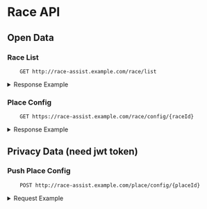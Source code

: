 # Race API

## Open Data

### Race List

```http
    GET http://race-assist.example.com/race/list
```

<details>
<summary>Response Example</summary> 

Example
```json
    {
        "data" : { 
            "list" : [ "test_1" , "test_2"]
        }
    }
```
</details>

### Place Config

```http
    GET https://race-assist.example.com/race/config/{raceId}
```
<details>
<summary>Response Example</summary> 

```json
{
   "data":{
      "raceId":"test_1",
      "raceName":"test_1",
      "placeId":"test_1",
      "betConfig":{
         "available":false,
         "returnPercent":75,
         "spreadSheetId":null,
         "betUnit":100,
         "autoReturn":false,
         "money":0.0
      },
      "owner":"559c175b-bdc8-4fb2-9c98-0f4e118233ba",
      "staff":[
         "559c175b-bdc8-4fb2-9c98-0f4e118233ba"
      ],
      "jockeys":[
         
      ],
      "lap":0,
      "replacement":{
         
      },
      "horse":{
         
      }
   }
}
```
</details>


## Privacy Data (need jwt token)

### Push Place Config

```http
    POST http://race-assist.example.com/place/config/{placeId}
```

<details>
<summary>Request Example</summary> 

Example
```json
{
      "raceId":"test_1",
      "raceName":"test_1",
      "placeId":"test_1",
      "betConfig":{
         "available":false,
         "returnPercent":75,
         "spreadSheetId":null,
         "betUnit":100,
         "autoReturn":false,
         "money":0.0
      },
      "owner":"559c175b-bdc8-4fb2-9c98-0f4e118233ba",
      "staff":[
         "559c175b-bdc8-4fb2-9c98-0f4e118233ba"
      ],
      "jockeys":[
         
      ],
      "lap":0,
      "replacement":{
         
      },
      "horse":{
         
      }
}
```
</details>

